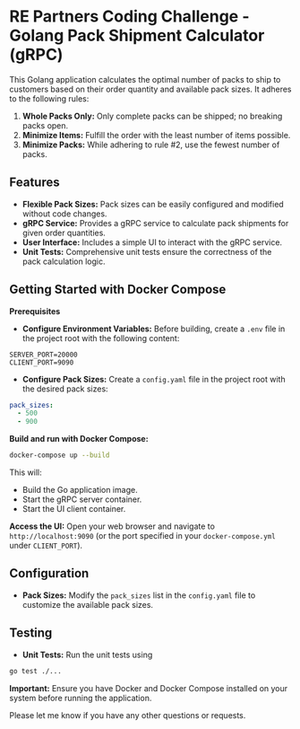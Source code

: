 # RE Partners Coding Challenge - Golang Pack Shipment Calculator (gRPC)

This Golang application calculates the optimal number of packs to ship to customers based on their order quantity and available pack sizes. It adheres to the following rules:

1. **Whole Packs Only:** Only complete packs can be shipped; no breaking packs open.
2. **Minimize Items:** Fulfill the order with the least number of items possible.
3. **Minimize Packs:** While adhering to rule #2, use the fewest number of packs.

## Features

* **Flexible Pack Sizes:** Pack sizes can be easily configured and modified without code changes.
* **gRPC Service:** Provides a gRPC service to calculate pack shipments for given order quantities.
* **User Interface:** Includes a simple UI to interact with the gRPC service.
* **Unit Tests:** Comprehensive unit tests ensure the correctness of the pack calculation logic.

## Getting Started with Docker Compose

**Prerequisites**

* **Configure Environment Variables:** Before building, create a `.env` file in the project root with the following content:

```
SERVER_PORT=20000
CLIENT_PORT=9090
```

* **Configure Pack Sizes:** Create a `config.yaml` file in the project root with the desired pack sizes:

```yaml
pack_sizes:
  - 500
  - 900
```

**Build and run with Docker Compose:**

```bash
docker-compose up --build
```

This will:

* Build the Go application image.
* Start the gRPC server container.
* Start the UI client container.

**Access the UI:** Open your web browser and navigate to `http://localhost:9090` (or the port specified in your `docker-compose.yml` under `CLIENT_PORT`).

## Configuration

* **Pack Sizes:** Modify the `pack_sizes` list in the `config.yaml` file to customize the available pack sizes.

## Testing

* **Unit Tests:** Run the unit tests using

```bash
go test ./...
```

**Important:** Ensure you have Docker and Docker Compose installed on your system before running the application.

Please let me know if you have any other questions or requests. 

